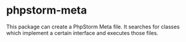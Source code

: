 # phpstorm-meta
This package can create a PhpStorm Meta file. It searches for classes which implement a certain interface and executes those files.
